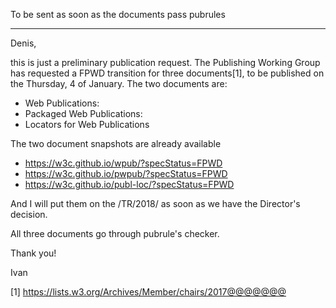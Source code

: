 To be sent as soon as the documents pass pubrules

----

Denis,

this is just a preliminary publication request. The Publishing Working Group has requested a FPWD transition for three documents[1], to be published on the Thursday, 4 of January. The two documents are:

- Web Publications:
- Packaged Web Publications:
- Locators for Web Publications

The two document snapshots are already available

- https://w3c.github.io/wpub/?specStatus=FPWD
- https://w3c.github.io/pwpub/?specStatus=FPWD
- https://w3c.github.io/publ-loc/?specStatus=FPWD

And I will put them on the /TR/2018/ as soon as we have the Director's decision.

All three documents go through pubrule's checker. 

Thank you!

Ivan

[1] https://lists.w3.org/Archives/Member/chairs/2017@@@@@@@
